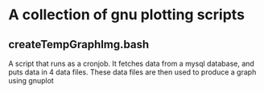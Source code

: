 # A collection of gnu plotting scripts

## createTempGraphImg.bash

A script that runs as a cronjob. It fetches data from a mysql database, and puts data in 4 data files.
These data files are then used to produce a graph using gnuplot
